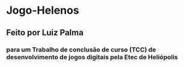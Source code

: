 # Jogo-Helenos

## Feito por Luiz Palma

### para um Trabalho de conclusão de curso (TCC) de desenvolvimento de jogos digitais pela Etec de Heliópolis
